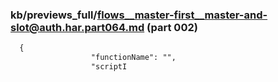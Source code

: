 ### kb/previews_full/flows__master-first__master-and-slot@auth.har.part064.md (part 002)

```md
  {
                  "functionName": "",
                  "scriptI
```

```
